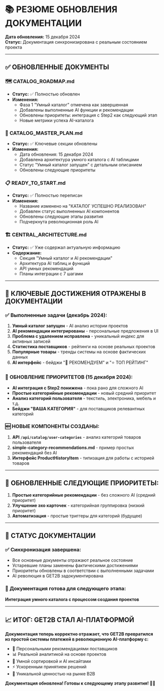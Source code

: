 # 📚 РЕЗЮМЕ ОБНОВЛЕНИЯ ДОКУМЕНТАЦИИ

**Дата обновления:** 15 декабря 2024  
**Статус:** Документация синхронизирована с реальным состоянием проекта

---

## ✅ **ОБНОВЛЕННЫЕ ДОКУМЕНТЫ**

### 🗺️ **CATALOG_ROADMAP.md** 
- **Статус:** ✅ Полностью обновлен
- **Изменения:** 
  - Фаза 1 "Умный каталог" отмечена как завершенная
  - Добавлены выполненные AI функции и рекомендации
  - Обновлены приоритеты: интеграция с Step2 как следующий этап
  - Новые метрики успеха AI-каталога

### 🎯 **CATALOG_MASTER_PLAN.md**
- **Статус:** ✅ Ключевые секции обновлены  
- **Изменения:**
  - Дата обновления: 15 декабря 2024
  - Добавлена архитектура умного каталога с AI таблицами
  - Статус "Умный каталог запущен" с детальным описанием
  - Обновлены следующие приоритеты

### 📋 **READY_TO_START.md**
- **Статус:** ✅ Полностью переписан
- **Изменения:**
  - Название изменено на "КАТАЛОГ УСПЕШНО РЕАЛИЗОВАН"
  - Добавлен статус выполненных AI компонентов
  - Обновлены следующие этапы развития
  - Подчеркнута революционная роль AI

### 🏗️ **CENTRAL_ARCHITECTURE.md**
- **Статус:** ✅ Уже содержал актуальную информацию
- **Содержание:** 
  - Секция "Умный каталог и AI рекомендации"
  - Архитектура AI таблиц и функций
  - API умных рекомендаций
  - Планы интеграции с 7 шагами

---

## 🧠 **КЛЮЧЕВЫЕ ДОСТИЖЕНИЯ ОТРАЖЕНЫ В ДОКУМЕНТАЦИИ**

### ✅ **Выполненные задачи (декабрь 2024):**
1. **Умный каталог запущен** - AI анализ истории проектов
2. **AI рекомендации интегрированы** - персональные предложения в UI
3. **Проблема с удалением исправлена** - уникальный индекс для активных записей
4. **Статистика поставщиков** - рейтинги на основе реальных проектов
5. **Популярные товары** - тренды системы на основе фактических данных
6. **AI интерфейс** - бейджи "🧠 РЕКОМЕНДУЕМ" и "⭐ ТОП РЕЙТИНГ"

### 🔄 **ОБНОВЛЕНИЕ ПРИОРИТЕТОВ (15 декабря 2024):**
- **AI интеграция с Step2 понижена** - пока рано для сложного AI
- **Простые категорийные рекомендации** - новый средний приоритет
- **Анализ категорий пользователя** - текстиль, электроника, мебель и т.д.
- **Бейджи "ВАША КАТЕГОРИЯ"** - для поставщиков релевантных категорий

### 🆕 **НОВЫЕ КОМПОНЕНТЫ СОЗДАНЫ:**
1. **API `/api/catalog/user-categories`** - анализ категорий товаров пользователя
2. **simple-category-recommendations.md** - пример простых рекомендаций без AI
3. **Интерфейс ProductHistoryItem** - типизация для работы с историей товаров

---

## 🎯 **ОБНОВЛЕННЫЕ СЛЕДУЮЩИЕ ПРИОРИТЕТЫ:**
1. **Простые категорийные рекомендации** - без сложного AI (средний приоритет)
2. **Улучшение эхо карточек** - категорийная группировка (низкий приоритет)  
3. **Автоматизация** - простые триггеры для категорий (будущее)

---

## 🎯 **СТАТУС ДОКУМЕНТАЦИИ**

### ✅ **Синхронизация завершена:**
- Все основные документы отражают реальное состояние
- Устаревшие планы заменены фактическими достижениями  
- Приоритеты обновлены в соответствии с выполненными задачами
- AI революция в GET2B задокументирована

### 🚀 **Документация готова для следующего этапа:**
**Интеграция умного каталога с процессом создания проектов**

---

## 📈 **ИТОГ: GET2B СТАЛ AI-ПЛАТФОРМОЙ**

**Документация теперь корректно отражает, что GET2B превратился из простой системы платежей в революционную AI-платформу с:**

- 🧠 Персональными рекомендациями поставщиков
- 📊 Реальной аналитикой на основе проектов  
- 🎯 Умной сортировкой и AI инсайтами
- ⚡ Ускоренным принятием решений
- 🚀 Уникальной ценностью на рынке B2B

**Документация обновлена! Готовы к следующему этапу развития! 🧠🚀** 